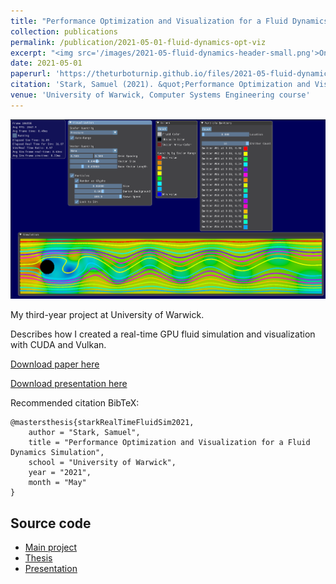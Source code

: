 ```yaml
---
title: "Performance Optimization and Visualization for a Fluid Dynamics Simulation"
collection: publications
permalink: /publication/2021-05-01-fluid-dynamics-opt-viz
excerpt: "<img src='/images/2021-05-fluid-dynamics-header-small.png'>On creating a real-time GPU fluid simulation (CUDA) and visualization (Vulkan). My third-year project at Warwick."
date: 2021-05-01
paperurl: 'https://theturboturnip.github.io/files/2021-05-fluid-dynamics-opt-viz.pdf'
citation: 'Stark, Samuel (2021). &quot;Performance Optimization and Visualization for a Fluid Dynamics Simulation.&quot; <i>University of Warwick</i>.'
venue: 'University of Warwick, Computer Systems Engineering course'
---
```


<img src='/images/2021-05-fluid-dynamics-header.png'><br/>

My third-year project at University of Warwick.

Describes how I created a real-time GPU fluid simulation and visualization with CUDA and Vulkan.

[Download paper here](https://theturboturnip.github.io/files/2021-05-fluid-dynamics-opt-viz.pdf)

[Download presentation here](https://theturboturnip.github.io/files/2021-05-fluid-dynamics-opt-viz-presentation.pdf)

Recommended citation BibTeX:
```
@mastersthesis{starkRealTimeFluidSim2021,
    author = "Stark, Samuel",
    title = "Performance Optimization and Visualization for a Fluid Dynamics Simulation",
    school = "University of Warwick",
    year = "2021",
    month = "May"
}
```

## Source code
- [Main project](https://github.com/theturboturnip/warwick-typ)
- [Thesis](https://github.com/theturboturnip/warwick-typ-finalreport)
- [Presentation](https://github.com/theturboturnip/warwick-typ-presentation)
